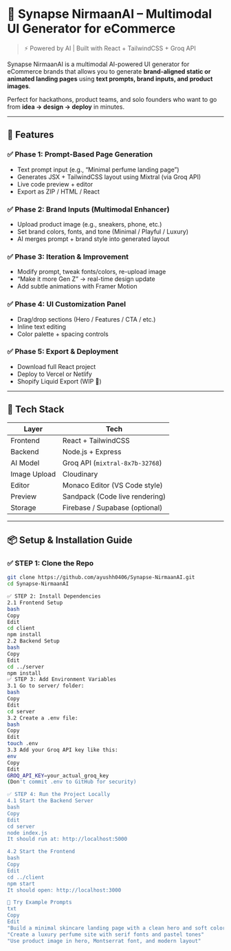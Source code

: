 # 🧠 Synapse NirmaanAI – Multimodal UI Generator for eCommerce

> ⚡ Powered by AI | Built with React + TailwindCSS + Groq API

Synapse NirmaanAI is a multimodal AI-powered UI generator for eCommerce brands that allows you to generate **brand-aligned static or animated landing pages** using **text prompts, brand inputs, and product images**.

Perfect for hackathons, product teams, and solo founders who want to go from **idea → design → deploy** in minutes.

---

## 🚀 Features

### ✅ Phase 1: Prompt-Based Page Generation
- Text prompt input (e.g., “Minimal perfume landing page”)
- Generates JSX + TailwindCSS layout using Mixtral (via Groq API)
- Live code preview + editor
- Export as ZIP / HTML / React

### ✅ Phase 2: Brand Inputs (Multimodal Enhancer)
- Upload product image (e.g., sneakers, phone, etc.)
- Set brand colors, fonts, and tone (Minimal / Playful / Luxury)
- AI merges prompt + brand style into generated layout

### ✅ Phase 3: Iteration & Improvement
- Modify prompt, tweak fonts/colors, re-upload image
- “Make it more Gen Z” → real-time design update
- Add subtle animations with Framer Motion

### ✅ Phase 4: UI Customization Panel
- Drag/drop sections (Hero / Features / CTA / etc.)
- Inline text editing
- Color palette + spacing controls

### ✅ Phase 5: Export & Deployment
- Download full React project
- Deploy to Vercel or Netlify
- Shopify Liquid Export (WIP 🚧)

---

## 🧱 Tech Stack

| Layer       | Tech                            |
|-------------|----------------------------------|
| Frontend    | React + TailwindCSS             |
| Backend     | Node.js + Express               |
| AI Model    | Groq API (`mixtral-8x7b-32768`) |
| Image Upload| Cloudinary                      |
| Editor      | Monaco Editor (VS Code style)   |
| Preview     | Sandpack (Code live rendering)  |
| Storage     | Firebase / Supabase (optional)  |

---

## 📦 Setup & Installation Guide

### ✅ STEP 1: Clone the Repo

```bash
git clone https://github.com/ayushh0406/Synapse-NirmaanAI.git
cd Synapse-NirmaanAI

✅ STEP 2: Install Dependencies
2.1 Frontend Setup
bash
Copy
Edit
cd client
npm install
2.2 Backend Setup
bash
Copy
Edit
cd ../server
npm install
✅ STEP 3: Add Environment Variables
3.1 Go to server/ folder:
bash
Copy
Edit
cd server
3.2 Create a .env file:
bash
Copy
Edit
touch .env
3.3 Add your Groq API key like this:
env
Copy
Edit
GROQ_API_KEY=your_actual_groq_key
(Don't commit .env to GitHub for security)

✅ STEP 4: Run the Project Locally
4.1 Start the Backend Server
bash
Copy
Edit
cd server
node index.js
It should run at: http://localhost:5000

4.2 Start the Frontend
bash
Copy
Edit
cd ../client
npm start
It should open: http://localhost:3000

🧪 Try Example Prompts
txt
Copy
Edit
"Build a minimal skincare landing page with a clean hero and soft colors"
"Create a luxury perfume site with serif fonts and pastel tones"
"Use product image in hero, Montserrat font, and modern layout"
